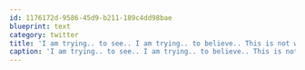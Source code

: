 ```yaml
---
id: 1176172d-9586-45d9-b211-189c4dd98bae
blueprint: text
category: twitter
title: 'I am trying.. to see.. I am trying.. to believe.. This is not where.. I should be.. I am trying.. to believe  (#TheGoodSoldier)'
caption: 'I am trying.. to see.. I am trying.. to believe.. This is not where.. I should be.. I am trying.. to believe  (<span class="hashtag hashtag_local">#<a href="http://tweettemp.darylchymko.ca/?tag=thegoodsoldier">TheGoodSoldier</a>)'
---
```

